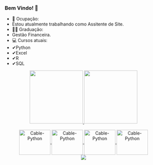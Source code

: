 ### Bem Vindo! 👋


- 🔭 Ocupação:
- Estou atualmente trabalhando como Assitente de Site.  
- 👨‍🎓 Graduação:
- Gestão Financeira.
- 💻 Cursos atuais:
- ✔Python 
- ✔Excel
- ✔R
- ✔SQL 

<div align="center">
  <a href="https://github.com/Cabletkill">
  <img height="170em" src="https://github-readme-stats.vercel.app/api?username=Cabletkill&show_icons=true&theme=dracula&include_all_commits=true&count_private=true"/>
  <img height="170em" src="https://github-readme-stats.vercel.app/api/top-langs/?username=Cabletkill&layout=compact&langs_count=7&theme=dracula"/>
</div>
  
<div align="center"><br>
   <img align="center" alt="Cable-Python" height="80" width="100" src="https://cdn.jsdelivr.net/gh/devicons/devicon/icons/python/python-original-wordmark.svg" > 
   <img align="center" alt="Cable-Python" height="80" width="100"src="https://cdn.jsdelivr.net/gh/devicons/devicon/icons/r/r-original.svg" >
   <img align="center" alt="Cable-Python" height="80" width="100"src="https://cdn.jsdelivr.net/gh/devicons/devicon/icons/microsoftsqlserver/microsoftsqlserver-plain-wordmark.svg" >      
  <img align="center" alt="Cable-Python" height="80" width="100"src="https://cdn.jsdelivr.net/gh/devicons/devicon/icons/visualstudio/visualstudio-plain-wordmark.svg" >

<div> 
  <a href="https://www.linkedin.com/in/ricardo-de-souza-silva/" target="_blank"><img src="https://img.shields.io/badge/-LinkedIn-%230077B5?style=for-the-badge&logo=linkedin&logoColor=white" target="_blank"></a> 
 
